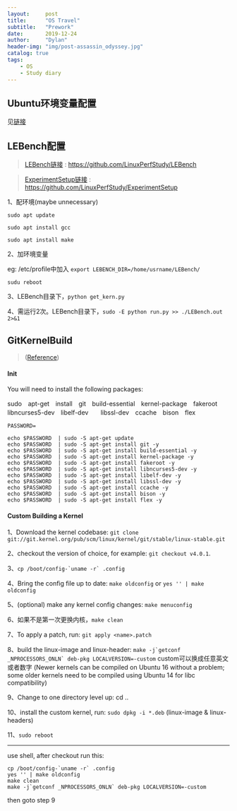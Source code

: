 ```yaml
---
layout:     post
title:      "OS Travel"
subtitle:   "Prework"
date:       2019-12-24
author:     "Dylan"
header-img: "img/post-assassin_odyssey.jpg"
catalog: true
tags:
    - OS
    - Study diary
---
```



## Ubuntu环境变量配置

见[链接](https://blog.csdn.net/netwalk/article/details/9455893)


## LEBench配置

> [LEBench链接](https://github.com/LinuxPerfStudy/LEBench) : https://github.com/LinuxPerfStudy/LEBench

> [ExperimentSetup链接](https://github.com/LinuxPerfStudy/ExperimentSetup) : https://github.com/LinuxPerfStudy/ExperimentSetup

1、配环境(maybe unnecessary)

`sudo apt update`

`sudo apt install gcc`

`sudo apt install make`

2、加环境变量

eg: /etc/profile中加入 `export LEBENCH_DIR=/home/usrname/LEBench/`

`sudu reboot`

3、LEBench目录下，`python get_kern.py`

4、需运行2次。LEBench目录下，`sudo -E python run.py >> ./LEBench.out 2>&1`


## GitKernelBuild

>([Reference](https://wiki.ubuntu.com/KernelTeam/GitKernelBuild)) 


#### Init

You will need to install the following packages:

sudo　apt-get　install　git　build-essential　kernel-package　fakeroot　libncurses5-dev　libelf-dev　　libssl-dev　ccache　bison　flex

```
PASSWORD=

echo $PASSWORD  | sudo -S apt-get update
echo $PASSWORD  | sudo -S apt-get install git -y
echo $PASSWORD  | sudo -S apt-get install build-essential -y
echo $PASSWORD  | sudo -S apt-get install kernel-package -y
echo $PASSWORD  | sudo -S apt-get install fakeroot -y
echo $PASSWORD  | sudo -S apt-get install libncurses5-dev -y
echo $PASSWORD  | sudo -S apt-get install libelf-dev -y
echo $PASSWORD  | sudo -S apt-get install libssl-dev -y
echo $PASSWORD  | sudo -S apt-get install ccache -y
echo $PASSWORD  | sudo -S apt-get install bison -y
echo $PASSWORD  | sudo -S apt-get install flex -y
```

#### Custom Building a Kernel

1、Download the kernel codebase: `git clone git://git.kernel.org/pub/scm/linux/kernel/git/stable/linux-stable.git`

2、checkout the version of choice, for example: `git checkout v4.0.1`.

3、``cp /boot/config-`uname -r` .config``

4、Bring the config file up to date: `make oldconfig` or `yes '' | make oldconfig`

5、(optional) make any kernel config changes: `make menuconfig`

6、如果不是第一次更换内核，`make clean`

7、To apply a patch, run: `git apply <name>.patch`

8、build the linux-image and linux-header: ``make -j`getconf _NPROCESSORS_ONLN` deb-pkg LOCALVERSION=-custom`` custom可以换成任意英文或者数字 (Newer kernels can be compiled on Ubuntu 16 without a problem; some older kernels need to be compiled using Ubuntu 14 for libc compatibility)

9、Change to one directory level up: cd ..

10、install the custom kernel, run: `sudo dpkg -i *.deb` (linux-image & linux-headers)

11、`sudo reboot`

---

use shell, after checkout run this:

```
cp /boot/config-`uname -r` .config
yes '' | make oldconfig
make clean
make -j`getconf _NPROCESSORS_ONLN` deb-pkg LOCALVERSION=-custom
```

then goto step 9